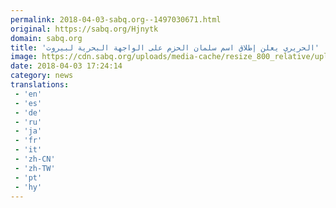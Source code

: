 ```yaml
---
permalink: 2018-04-03-sabq.org--1497030671.html
original: https://sabq.org/Hjnytk
domain: sabq.org
title: 'الحريري يعلن إطلاق اسم سلمان الحزم على الواجهة البحرية لبيروت'
image: https://cdn.sabq.org/uploads/media-cache/resize_800_relative/uploads/material-file/5ac3b62f81573652fca43b52/5ac3b6203e63b.jpeg
date: 2018-04-03 17:24:14
category: news
translations: 
 - 'en'
 - 'es'
 - 'de'
 - 'ru'
 - 'ja'
 - 'fr'
 - 'it'
 - 'zh-CN'
 - 'zh-TW'
 - 'pt'
 - 'hy'
---
```


